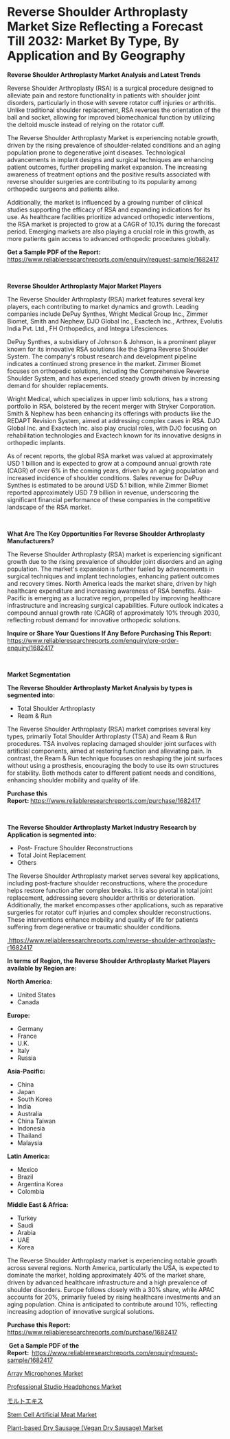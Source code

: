 <p><h1>Reverse Shoulder Arthroplasty Market Size Reflecting a Forecast Till 2032: Market By Type, By Application and By Geography</h1></p><p><strong>Reverse Shoulder Arthroplasty Market Analysis and Latest Trends</strong></p>
<p><p>Reverse Shoulder Arthroplasty (RSA) is a surgical procedure designed to alleviate pain and restore functionality in patients with shoulder joint disorders, particularly in those with severe rotator cuff injuries or arthritis. Unlike traditional shoulder replacement, RSA reverses the orientation of the ball and socket, allowing for improved biomechanical function by utilizing the deltoid muscle instead of relying on the rotator cuff.</p><p>The Reverse Shoulder Arthroplasty Market is experiencing notable growth, driven by the rising prevalence of shoulder-related conditions and an aging population prone to degenerative joint diseases. Technological advancements in implant designs and surgical techniques are enhancing patient outcomes, further propelling market expansion. The increasing awareness of treatment options and the positive results associated with reverse shoulder surgeries are contributing to its popularity among orthopedic surgeons and patients alike.</p><p>Additionally, the market is influenced by a growing number of clinical studies supporting the efficacy of RSA and expanding indications for its use. As healthcare facilities prioritize advanced orthopedic interventions, the RSA market is projected to grow at a CAGR of 10.1% during the forecast period. Emerging markets are also playing a crucial role in this growth, as more patients gain access to advanced orthopedic procedures globally.</p></p>
<p><strong>Get a Sample PDF of the Report:&nbsp;</strong> <a href="https://www.reliableresearchreports.com/enquiry/request-sample/1682417?utm_campaign=48&utm_medium=2&utm_source=Github&utm_content=ia&utm_term=26032025&utm_id=reverse-shoulder-arthroplasty">https://www.reliableresearchreports.com/enquiry/request-sample/1682417</a></p>
<p>&nbsp;</p>
<p><strong>Reverse Shoulder Arthroplasty Major Market Players</strong></p>
<p><p>The Reverse Shoulder Arthroplasty (RSA) market features several key players, each contributing to market dynamics and growth. Leading companies include DePuy Synthes, Wright Medical Group Inc., Zimmer Biomet, Smith and Nephew, DJO Global Inc., Exactech Inc., Arthrex, Evolutis India Pvt. Ltd., FH Orthopedics, and Integra Lifesciences.</p><p>DePuy Synthes, a subsidiary of Johnson & Johnson, is a prominent player known for its innovative RSA solutions like the Sigma Reverse Shoulder System. The company's robust research and development pipeline indicates a continued strong presence in the market. Zimmer Biomet focuses on orthopedic solutions, including the Comprehensive Reverse Shoulder System, and has experienced steady growth driven by increasing demand for shoulder replacements.</p><p>Wright Medical, which specializes in upper limb solutions, has a strong portfolio in RSA, bolstered by the recent merger with Stryker Corporation. Smith & Nephew has been enhancing its offerings with products like the REDAPT Revision System, aimed at addressing complex cases in RSA. DJO Global Inc. and Exactech Inc. also play crucial roles, with DJO focusing on rehabilitation technologies and Exactech known for its innovative designs in orthopedic implants.</p><p>As of recent reports, the global RSA market was valued at approximately USD 1 billion and is expected to grow at a compound annual growth rate (CAGR) of over 6% in the coming years, driven by an aging population and increased incidence of shoulder conditions. Sales revenue for DePuy Synthes is estimated to be around USD 5.1 billion, while Zimmer Biomet reported approximately USD 7.9 billion in revenue, underscoring the significant financial performance of these companies in the competitive landscape of the RSA market.</p></p>
<p>&nbsp;</p>
<p><strong>What Are The Key Opportunities For Reverse Shoulder Arthroplasty Manufacturers?</strong></p>
<p><p>The Reverse Shoulder Arthroplasty (RSA) market is experiencing significant growth due to the rising prevalence of shoulder joint disorders and an aging population. The market's expansion is further fueled by advancements in surgical techniques and implant technologies, enhancing patient outcomes and recovery times. North America leads the market share, driven by high healthcare expenditure and increasing awareness of RSA benefits. Asia-Pacific is emerging as a lucrative region, propelled by improving healthcare infrastructure and increasing surgical capabilities. Future outlook indicates a compound annual growth rate (CAGR) of approximately 10% through 2030, reflecting robust demand for innovative orthopedic solutions.</p></p>
<p><strong>Inquire or Share Your Questions If Any Before Purchasing This Report:</strong> <a href="https://www.reliableresearchreports.com/enquiry/pre-order-enquiry/1682417?utm_campaign=48&utm_medium=2&utm_source=Github&utm_content=ia&utm_term=26032025&utm_id=reverse-shoulder-arthroplasty">https://www.reliableresearchreports.com/enquiry/pre-order-enquiry/1682417</a></p>
<p>&nbsp;</p>
<p><strong>Market Segmentation</strong></p>
<p><strong>The Reverse Shoulder Arthroplasty Market Analysis by types is segmented into:</strong></p>
<p><ul><li>Total Shoulder Arthroplasty</li><li>Ream & Run</li></ul></p>
<p><p>The Reverse Shoulder Arthroplasty (RSA) market comprises several key types, primarily Total Shoulder Arthroplasty (TSA) and Ream & Run procedures. TSA involves replacing damaged shoulder joint surfaces with artificial components, aimed at restoring function and alleviating pain. In contrast, the Ream & Run technique focuses on reshaping the joint surfaces without using a prosthesis, encouraging the body to use its own structures for stability. Both methods cater to different patient needs and conditions, enhancing shoulder mobility and quality of life.</p></p>
<p><strong>Purchase this Report:&nbsp;</strong><a href="https://www.reliableresearchreports.com/purchase/1682417?utm_campaign=48&utm_medium=2&utm_source=Github&utm_content=ia&utm_term=26032025&utm_id=reverse-shoulder-arthroplasty">https://www.reliableresearchreports.com/purchase/1682417</a></p>
<p>&nbsp;</p>
<p><strong>The Reverse Shoulder Arthroplasty Market Industry Research by Application is segmented into:</strong></p>
<p><ul><li>Post- Fracture Shoulder Reconstructions</li><li>Total Joint Replacement</li><li>Others</li></ul></p>
<p><p>The Reverse Shoulder Arthroplasty market serves several key applications, including post-fracture shoulder reconstructions, where the procedure helps restore function after complex breaks. It is also pivotal in total joint replacement, addressing severe shoulder arthritis or deterioration. Additionally, the market encompasses other applications, such as reparative surgeries for rotator cuff injuries and complex shoulder reconstructions. These interventions enhance mobility and quality of life for patients suffering from degenerative or traumatic shoulder conditions.</p></p>
<p><a href="https://www.reliableresearchreports.com/reverse-shoulder-arthroplasty-r1682417?utm_campaign=48&utm_medium=2&utm_source=Github&utm_content=ia&utm_term=26032025&utm_id=reverse-shoulder-arthroplasty">&nbsp;https://www.reliableresearchreports.com/reverse-shoulder-arthroplasty-r1682417</a></p>
<p><strong>In terms of Region, the Reverse Shoulder Arthroplasty Market Players available by Region are:</strong></p>
<p>
    <p> <strong> North America: </strong>
        <ul>
            <li>United States</li>
            <li>Canada</li>
        </ul>
        </p> 
    <p> <strong> Europe: </strong>
        <ul>
            <li>Germany</li>
            <li>France</li>
            <li>U.K.</li>
            <li>Italy</li>
            <li>Russia</li>
        </ul>
        </p> 
    <p> <strong> Asia-Pacific: </strong>
        <ul>
            <li>China</li>
            <li>Japan</li>
            <li>South Korea</li>
            <li>India</li>
            <li>Australia</li>
            <li>China Taiwan</li>
            <li>Indonesia</li>
            <li>Thailand</li>
            <li>Malaysia</li>
        </ul>
        </p> 
    <p> <strong> Latin America: </strong>
        <ul>
            <li>Mexico</li>
            <li>Brazil</li>
            <li>Argentina Korea</li>
            <li>Colombia</li>
        </ul>
        </p> 
    <p> <strong> Middle East & Africa: </strong>
        <ul>
            <li>Turkey</li>
            <li>Saudi</li>
            <li>Arabia</li>
            <li>UAE</li>
            <li>Korea</li>
        </ul>
    </p>
    </p>
<p><p>The Reverse Shoulder Arthroplasty market is experiencing notable growth across several regions. North America, particularly the USA, is expected to dominate the market, holding approximately 40% of the market share, driven by advanced healthcare infrastructure and a high prevalence of shoulder disorders. Europe follows closely with a 30% share, while APAC accounts for 20%, primarily fueled by rising healthcare investments and an aging population. China is anticipated to contribute around 10%, reflecting increasing adoption of innovative surgical solutions.</p></p>
<p><strong>Purchase this Report: </strong><a href="https://www.reliableresearchreports.com/purchase/1682417?utm_campaign=48&utm_medium=2&utm_source=Github&utm_content=ia&utm_term=26032025&utm_id=reverse-shoulder-arthroplasty">https://www.reliableresearchreports.com/purchase/1682417</a></p>
<p>&nbsp;<strong>Get a Sample PDF of the Report:&nbsp;&nbsp;</strong><a href="https://www.reliableresearchreports.com/enquiry/request-sample/1682417?utm_campaign=48&utm_medium=2&utm_source=Github&utm_content=ia&utm_term=26032025&utm_id=reverse-shoulder-arthroplasty">https://www.reliableresearchreports.com/enquiry/request-sample/1682417</a></p>
<p><strong></strong></p>
<p><p><a href="https://github.com/hutchkloor4x/Market-Research-Report-List-1/blob/main/array-microphones-market.md?utm_campaign=48&utm_medium=2&utm_source=Github&utm_content=ia&utm_term=26032025&utm_id=reverse-shoulder-arthroplasty">Array Microphones Market</a></p><p><a href="https://github.com/variothonia/Market-Research-Report-List-1/blob/main/professional-studio-headphones-market.md?utm_campaign=48&utm_medium=2&utm_source=Github&utm_content=ia&utm_term=26032025&utm_id=reverse-shoulder-arthroplasty">Professional Studio Headphones Market</a></p><p><a href="https://github.com/lababdou/Market-Research-Report-List-7/blob/main/467495049243.md?utm_campaign=48&utm_medium=2&utm_source=Github&utm_content=ia&utm_term=26032025&utm_id=reverse-shoulder-arthroplasty">モルトエキス</a></p><p><a href="https://github.com/kaforarvero/Market-Research-Report-List-1/blob/main/stem-cell-artificial-meat-market.md?utm_campaign=48&utm_medium=2&utm_source=Github&utm_content=ia&utm_term=26032025&utm_id=reverse-shoulder-arthroplasty">Stem Cell Artificial Meat Market</a></p><p><a href="https://github.com/berkemiars2j/Market-Research-Report-List-1/blob/main/plant-based-dry-sausage-vegan-dry-sausage-market.md?utm_campaign=48&utm_medium=2&utm_source=Github&utm_content=ia&utm_term=26032025&utm_id=reverse-shoulder-arthroplasty">Plant-based Dry Sausage (Vegan Dry Sausage) Market</a></p></p>